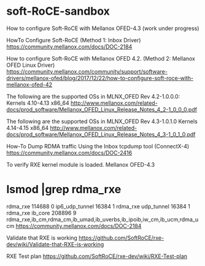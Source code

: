 # soft-RoCE-sandbox
How to configure Soft-RoCE with Mellanox OFED-4.3 (work under progress)


HowTo Configure Soft-RoCE (Method 1: Inbox Driver)  
https://community.mellanox.com/docs/DOC-2184

How to configure Soft-RoCE with Mellanox OFED 4.2. (Method 2: Mellanox OFED Linux Driver)
https://community.mellanox.com/community/support/software-drivers/mellanox-ofed/blog/2017/12/22/how-to-configure-soft-roce-with-mellanox-ofed-42


The following are the supported OSs in MLNX_OFED Rev 4.2-1.0.0.0: 
Kernels 4.10-4.13 x86_64 
http://www.mellanox.com/related-docs/prod_software/Mellanox_OFED_Linux_Release_Notes_4_2-1_0_0_0.pdf

The following are the supported OSs in MLNX_OFED Rev 4.3-1.0.1.0
Kernels 4.14-4.15  x86_64
http://www.mellanox.com/related-docs/prod_software/Mellanox_OFED_Linux_Release_Notes_4_3-1_0_1_0.pdf

How-To Dump RDMA traffic Using the Inbox tcpdump tool (ConnectX-4)
https://community.mellanox.com/docs/DOC-2416

To verify RXE kernel module is loaded. Mellanox OFED-4.3

# lsmod |grep rdma_rxe 
rdma_rxe              114688  0 
ip6_udp_tunnel         16384  1 rdma_rxe 
udp_tunnel             16384  1 rdma_rxe 
ib_core               208896  9 rdma_rxe,ib_cm,rdma_cm,ib_umad,ib_uverbs,ib_ipoib,iw_cm,ib_ucm,rdma_ucm 
https://community.mellanox.com/docs/DOC-2184 
    
Validate that RXE is working
https://github.com/SoftRoCE/rxe-dev/wiki/Validate-that-RXE-is-working

RXE Test plan
https://github.com/SoftRoCE/rxe-dev/wiki/RXE-Test-plan

